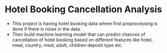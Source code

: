 #  Hotel Booking Cancellation Analysis
- This project is having hotel booking data where first preprocessing is done if there is noise in the data.
- Then build machine learning model that can predict chances of cancellation of hotel booking based on different features like hotel, meal, country, meal, adult, children deposit type etc.
